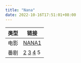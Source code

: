```yaml
---
title: "Nana"
date: 2022-10-16T17:51:01+08:00
---
```


| 类型 | 链接                                                         |
| ---- | ------------------------------------------------------------ |
| 电影 | [NANA1](https://jx.bozrc.com:4433/player/?url=https://www.bilibili.com/bangumi/play/ep385271?theme=movie&spm_id_from=333.337.0.0) |
| 番剧 | [2](https://jx.bozrc.com:4433/player/?url=https://www.bilibili.com/bangumi/play/ep25691?from_spmid=666.25.episode.0&from_outer_spmid=333.337.0.0) [3](https://jx.bozrc.com:4433/player/?url=https://www.bilibili.com/bangumi/play/ep25692?from_spmid=666.25.episode.0&from_outer_spmid=333.337.0.0) [4](https://jx.bozrc.com:4433/player/?url=https://www.bilibili.com/bangumi/play/ep25693?from_spmid=666.25.episode.0&from_outer_spmid=333.337.0.0) 5 |
